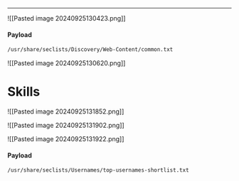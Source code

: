 ___

![[Pasted image 20240925130423.png]]

#### Payload

```bash
/usr/share/seclists/Discovery/Web-Content/common.txt
```

![[Pasted image 20240925130620.png]]

# Skills

![[Pasted image 20240925131852.png]]

![[Pasted image 20240925131902.png]]

![[Pasted image 20240925131922.png]]

#### Payload

```bash
/usr/share/seclists/Usernames/top-usernames-shortlist.txt
```

